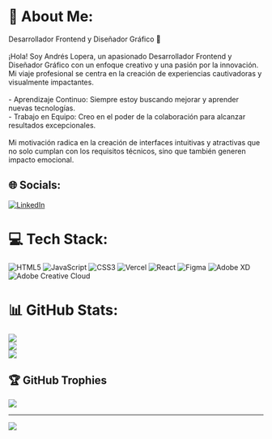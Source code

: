 # 💫 About Me:
Desarrollador Frontend y Diseñador Gráfico 🚀<br><br>¡Hola! Soy Andrés Lopera, un apasionado Desarrollador Frontend y Diseñador Gráfico con un enfoque creativo y una pasión por la innovación. Mi viaje profesional se centra en la creación de experiencias cautivadoras y visualmente impactantes.<br><br>- Aprendizaje Continuo: Siempre estoy buscando mejorar y aprender nuevas tecnologías.<br>- Trabajo en Equipo: Creo en el poder de la colaboración para alcanzar resultados excepcionales.<br><br>Mi motivación radica en la creación de interfaces intuitivas y atractivas que no solo cumplan con los requisitos técnicos, sino que también generen impacto emocional.


## 🌐 Socials:
[![LinkedIn](https://img.shields.io/badge/LinkedIn-%230077B5.svg?logo=linkedin&logoColor=white)](https://linkedin.com/in/andres-lopera-jiménez) 

# 💻 Tech Stack:
![HTML5](https://img.shields.io/badge/html5-%23E34F26.svg?style=for-the-badge&logo=html5&logoColor=white) ![JavaScript](https://img.shields.io/badge/javascript-%23323330.svg?style=for-the-badge&logo=javascript&logoColor=%23F7DF1E) ![CSS3](https://img.shields.io/badge/css3-%231572B6.svg?style=for-the-badge&logo=css3&logoColor=white) ![Vercel](https://img.shields.io/badge/vercel-%23000000.svg?style=for-the-badge&logo=vercel&logoColor=white) ![React](https://img.shields.io/badge/react-%2320232a.svg?style=for-the-badge&logo=react&logoColor=%2361DAFB) ![Figma](https://img.shields.io/badge/figma-%23F24E1E.svg?style=for-the-badge&logo=figma&logoColor=white) ![Adobe XD](https://img.shields.io/badge/Adobe%20XD-470137?style=for-the-badge&logo=Adobe%20XD&logoColor=#FF61F6) ![Adobe Creative Cloud](https://img.shields.io/badge/Adobe%20Creative%20Cloud-DA1F26.svg?style=for-the-badge&logo=Adobe%20Creative%20Cloud&logoColor=white)
# 📊 GitHub Stats:
![](https://github-readme-stats.vercel.app/api?username=ampros94&theme=dracula&hide_border=true&include_all_commits=true&count_private=false)<br/>
![](https://github-readme-streak-stats.herokuapp.com/?user=ampros94&theme=dracula&hide_border=true)<br/>
![](https://github-readme-stats.vercel.app/api/top-langs/?username=ampros94&theme=dracula&hide_border=true&include_all_commits=true&count_private=false&layout=compact)

## 🏆 GitHub Trophies
![](https://github-profile-trophy.vercel.app/?username=ampros94&theme=radical&no-frame=true&no-bg=false&margin-w=4)

---
[![](https://visitcount.itsvg.in/api?id=ampros94&icon=0&color=0)](https://visitcount.itsvg.in)

<!-- Proudly created with GPRM ( https://gprm.itsvg.in ) -->

